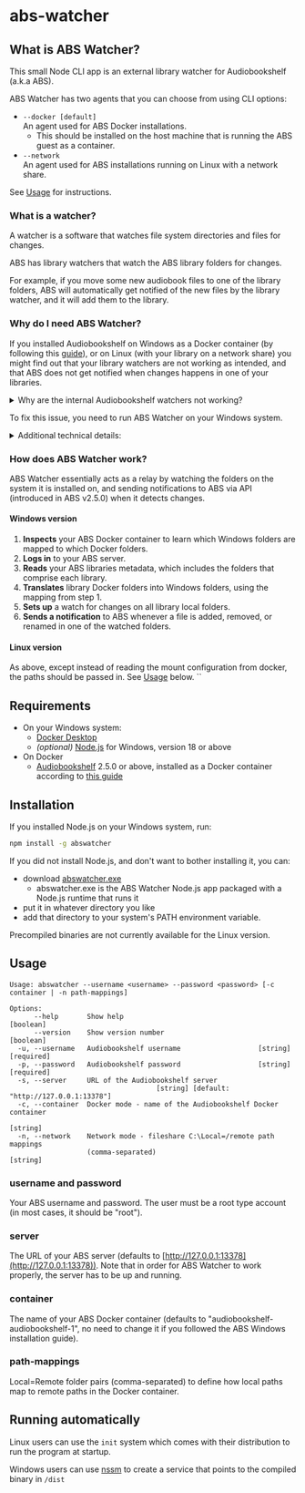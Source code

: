 # abs-watcher

## What is ABS Watcher?

This small Node CLI app is an external library watcher for Audiobookshelf (a.k.a ABS).

ABS Watcher has two agents that you can choose from using CLI options:

- `--docker [default]` \
An agent used for ABS Docker installations.
  - This should be installed on the host machine that is running the ABS guest as a container.
- `--network`\
An agent used for ABS installations running on Linux with a network share.

See [Usage](#usage) for instructions.

### What is a watcher?

A watcher is a software that watches file system directories and files for changes.

ABS has library watchers that watch the ABS library folders for changes.

For example, if you move some new audiobook files to one of the library folders, ABS will automatically get notified of the new files by the library watcher, and it will add them to the library.

### Why do I need ABS Watcher?

If you installed Audiobookshelf on Windows as a Docker container (by following this [guide](https://www.audiobookshelf.org/guides/docker-install)), or on Linux (with your library on a network share) you might find out that your library watchers are not working as intended, and that ABS does not get notified when changes happens in one of your libraries.

<details><summary>Why are the internal Audiobookshelf watchers not working?</summary>
In most cases, Docker Desktop on Windows is installed on WSL (Windows Subsystem for Linux) 2.

This means that your Docker containers run on an isloated Linux virtual machine, so by default they cannot see your Windows drives and folders. In order to make Windows folders visible to your docker container, you define them as Docker volumes.

These can be defined, for example, in the Docker Compose configuration (as explained in the ABS Windows installation guide), like this:

```sh
version: "3.7"
services:
  audiobookshelf:
    image: ghcr.io/advplyr/audiobookshelf:latest
    ports:
      - 13378:80
    volumes:
      - F:\Audiobooks:/audiobooks
      - F:\Audiobookshelf\config:/config
      - F:\Audiobookshelf\metadara:/metadata
```

In the example above, /audiobooks is defined as a volume that maps to the Windows folder F:\audiobooks.

This way, you can create an ABS library that points to the /audiobooks folder, which maps to F:\audiobooks where all your books are kept. ABS can access, read, and write to this folder like every other folder.

Watching for changes, however, will not work in most cases, because it relies on notifications from the operating system hosting the watched folder (Windows, in our case), and those notifications are not passed from Windows to WSL 2.

So, in our example, any changes made to F:\audiobooks by any Windows application, will not be visible to the ABS library watcher (running on WSL 2).
</details>

To fix this issue, you need to run ABS Watcher on your Windows system.

<details>
<summary>Additional technical details:</summary>

Watching is a functionality typically provided at the operating system kernel level. When ABS is installed as a containerized guest on a host system, it does share the host kernel (unlike a true virtual machine which gets its own kernel).

However guest containers do not get full access to the host kernel. Although running in the same permissions ring,  isolation mechanisms in place such as cgroups and namespaces prevent them from using some OS capabilities and CPU flags. In particular, BSD jails, LXCs, and Docker containers (which are Linux-based) are not able to receive filesystem watcher notifications (`inotify` kernel events) from shared filesystem mounts.

This presents an issue in both scenarios that this program addresses:

- Docker containers, because of this isolation, and
- Linux ABS instances attached to SMB network shares -- because although SMB has the ability to propagate change notifications, Linux's SMB client implementation (CIFS) cannot handle these in the same way as Windows' `ReadDirectoryChangesW` API.

</details>

### How does ABS Watcher work?

ABS Watcher essentially acts as a relay by watching the folders on the system it is installed on, and sending notifications to ABS via API (introduced in ABS v2.5.0) when it detects changes.

#### Windows version

1. **Inspects** your ABS Docker container to learn which Windows folders are mapped to which Docker folders.
2. **Logs in** to your ABS server.
3. **Reads** your ABS libraries metadata, which includes the folders that comprise each library.
4. **Translates** library Docker folders into Windows folders, using the mapping from step 1.
5. **Sets up** a watch for changes on all library local folders.
6. **Sends a notification** to ABS whenever a file is added, removed, or renamed in one of the watched folders.

#### Linux version

As above, except instead of reading the mount configuration from docker, the paths should be passed in. See [Usage](#usage) below.
``

## Requirements

- On your Windows system:
  - [Docker Desktop](https://www.docker.com/products/docker-desktop/)
  - _(optional)_ [Node.js](https://nodejs.org/en/download) for Windows, version 18 or above
- On Docker
  - [Audiobookshelf](https://www.audiobookshelf.org/) 2.5.0 or above, installed as a Docker container according to [this guide](https://www.audiobookshelf.org/guides/docker-install)

## Installation

If you installed Node.js on your Windows system, run:

```sh
npm install -g abswatcher
```

If you did not install Node.js, and don't want to bother installing it, you can:

- download [abswatcher.exe](https://github.com/mikiher/abswatcher/releases/download/0.3.0/abswatcher.exe)
  - abswatcher.exe is the ABS Watcher Node.js app packaged with a Node.js runtime that runs it
- put it in whatever directory you like
- add that directory to your system's PATH environment variable.

Precompiled binaries are not currently available for the Linux version.

## Usage

```console
Usage: abswatcher --username <username> --password <password> [-c container | -n path-mappings]

Options:
      --help       Show help                                           [boolean]
      --version    Show version number                                 [boolean]
  -u, --username   Audiobookshelf username                   [string] [required]
  -p, --password   Audiobookshelf password                   [string] [required]
  -s, --server     URL of the Audiobookshelf server
                                    [string] [default: "http://127.0.0.1:13378"]
  -c, --container  Docker mode - name of the Audiobookshelf Docker container
                                                                        [string]
  -n, --network    Network mode - fileshare C:\Local=/remote path mappings
                   (comma-separated)                                    [string]
```

### username and password

Your ABS username and password. The user must be a root type account (in most cases, it should be "root").

### server

The URL of your ABS server (defaults to [http://127.0.0.1:13378](http://127.0.0.1:13378)). Note that in order for ABS Watcher to work properly, the server has to be up and running.

### container

The name of your ABS Docker container (defaults to "audiobookshelf-audiobookshelf-1", no need to change it if you followed the ABS Windows installation guide).

### path-mappings

Local=Remote folder pairs (comma-separated) to define how local paths map to remote paths in the Docker container.

## Running automatically

Linux users can use the `init` system which comes with their distribution to run the program at startup.

Windows users can use [nssm](https://github.com/kirillkovalenko/nssm) to create a service that points to the compiled binary in `/dist`
